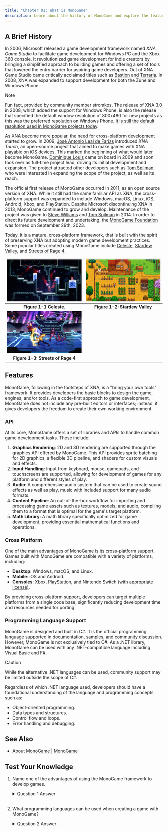 ```yaml
---
title: "Chapter 01: What is MonoGame"
description: Learn about the history of MonoGame and explore the features it provides developers when creating games.
---
```


## A Brief History

In 2006, Microsoft released a game development framework named *XNA Game Studio* to facilitate game development for Windows PC and the Xbox 360 console. It revolutionized game development for indie creators by bringing a simplified approach to building games and offering a set of tools that lowered the entry barrier for aspiring game developers. Out of XNA Game Studio came critically acclaimed titles such as [Bastion](https://www.supergiantgames.com/games/bastion/) and [Terraria](https://terraria.org/). In 2008, XNA was expanded to support development for both the Zune and Windows Phone.

> [!NOTE]
>
> Fun fact, provided by community member stromkos, The release of XNA 3.0 in 2008, which added the support for Windows Phone, is also the release that specified the default window resolution of 800x480 for new projects as this was the preferred resolution on Windows Phone. [It is still the default resolution used in MonoGame projects today](https://github.com/MonoGame/MonoGame/blob/8b35cf50783777507cd6b21828ed0109b3b07b50/MonoGame.Framework/GraphicsDeviceManager.cs#L44).

As XNA become more popular, the need for cross-platform development started to grow. In 2009, [José Antonio Leal de Farias](https://github.com/jalf) introduced *XNA Touch*, an open-source project that aimed to make games with XNA playable on iOS devices. This marked the beginning of what would later become MonoGame. [Dominique Louis](https://github.com/CartBlanche) came on board in 2009 and soon took over as full-time project lead, driving its initial development and expansion. The project attracted other developers such as [Tom Spilman](https://github.com/tomspilman), who were interested in expanding the scope of the project, as well as its reach.

The official first release of MonoGame occurred in 2011, as an open source version of XNA. While it still had the same familiar API as XNA, the cross-platform support was expanded to include Windows, macOS, Linux, iOS, Android, Xbox, and PlayStation. Despite Microsoft discontinuing XNA in 2013, MonoGame continued to grow and develop. Maintenance of the project was given to [Steve Williams](https://github.com/KonajuGames) and [Tom Spilman](https://github.com/tomspilman) in 2014. In order to direct its future development and undertaking, the [MonoGame Foundation](https://monogame.net/about/) was formed on September 29th, 2023.

Today, it is a mature, cross-platform framework, that is built with the spirit of preserving XNA but adopting modern game development practices. Some popular titles created using MonoGame include [Celeste](https://store.steampowered.com/app/504230/Celeste/), [Stardew Valley](https://store.steampowered.com/app/413150/Stardew\_Valley/), and [Streets of Rage 4](https://store.steampowered.com/app/985890/Streets\_of\_Rage\_4/).

| ![Figure 1-1: Celeste](./images/celeste.png) | ![Figure 1-2: Stardew Valley](./images/stardew-valley.png) |
| :---: | :---: |
| **Figure 1-1 Celeste.** | **Figure 1-2: Stardew Valley** |
| ![Figure 1-3: Streets of Rage 4](./images/sor4.jpg) | |
| **Figure 1-3: Streets of Rage 4** | |

## Features

MonoGame, following in the footsteps of XNA, is a "bring your own tools" framework. It provides developers the basic blocks to design the game, engines, and/or tools. As a code-first approach to game development, MonoGame does not include any pre-built editors or interfaces; instead, it gives developers the freedom to create their own working environment.

### API

At its core, MonoGame offers a set of libraries and APIs to handle common game development tasks. These include:

1. **Graphics Rendering**: 2D and 3D rendering are supported through the graphics API offered by MonoGame. This API provides sprite batching for 2D graphics, a flexible 3D pipeline, and shaders for custom visuals and effects.
2. **Input Handling**: Input from keyboard, mouse, gamepads, and touchscreens are supported, allowing for development of games for any platform and different styles of play.
3. **Audio**: A comprehensive audio system that can be used to create sound effects as well as play, music with included support for many audio formats.
4. **Content Pipeline**: An out-of-the-box workflow for importing and processing game assets such as textures, models, and audio, compiling them to a format that is optimal for the game's target platform.
5. **Math Library**: A math library specifically optimized for game development, providing essential mathematical functions and operations.

### Cross Platform

One of the main advantages of MonoGame is its cross-platform support. Games built with MonoGame are compatible with a variety of platforms, including:

* **Desktop**: Windows, macOS, and Linux.
* **Mobile**: iOS and Android.
* **Consoles**: Xbox, PlayStation, and Nintendo Switch [(with appropriate license)](https://docs.monogame.net/articles/console\_access.html).

By providing cross-platform support, developers can target multiple platforms from a single code base, significantly reducing development time and resources needed for porting.

### Programming Language Support

MonoGame is designed and built in C#. It is the official programming language supported in documentation, samples, and community discussion. However, MonoGame is not exclusively tied to C#. As a .NET library, MonoGame can be used with any .NET-compatible language including Visual Basic and F#.

> [!CAUTION]
> While the alternative .NET languages can be used, community support may be limited outside the scope of C#.

Regardless of which .NET language used, developers should have a foundational understanding of the language and programming concepts such as:

* Object-oriented programming.
* Data types and structures.
* Control flow and loops.
* Error handling and debugging.

## See Also

* [About MonoGame | MonoGame](https://monogame.net/about)

## Test Your Knowledge

1. Name one of the advantages of using the MonoGame framework to develop games.

    <details>
    <summary>Question 1 Answer</summary>

    > Any of the following are advantages of using the MonoGame
    > 1. It provides cross-platform support, allowing developers to target multiple platforms from a single code base.
    >
    > 2. It offers a set of libraries and APIs common for game development tasks, such as graphics rendering, input handling, audio, and content management
    >
    > 3. It is a "bring your own tools" framework, giving developers flexibility in their working environment.

    </details><br />

2. What programming languages can be used when creating a game with MonoGame?

    <details>
    <summary>Question 2 Answer</summary>

    > The primary language used is C#, which is the same language that the MonoGame framework is developed in.  However, any .NET language can be used, such as F# or Visual Basic.

    </details><br />
